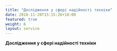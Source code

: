 ```yaml
---
title: "Дослідження у сфері надійності техніки"
date: 2018-11-28T15:15:26+10:00
featured: true
weight: 6
layout: service
---
```


**Дослідження у сфері надійності техніки**
